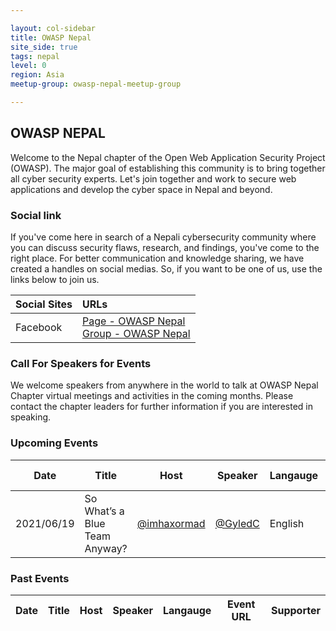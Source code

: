```yaml
---

layout: col-sidebar
title: OWASP Nepal
site_side: true
tags: nepal
level: 0
region: Asia
meetup-group: owasp-nepal-meetup-group

---
```


## OWASP NEPAL

Welcome to the Nepal chapter of the Open Web Application Security Project (OWASP). The major goal of establishing this community is to bring together all cyber security experts. Let's join together and work to secure web applications and develop the cyber space in Nepal and beyond.

### Social link

If you've come here in search of a Nepali cybersecurity community where you can discuss security flaws, research, and findings, you've come to the right place. For better communication and knowledge sharing, we have created a handles on social medias. So, if you want to be one of us, use the links below to join us.

| Social Sites | URLs |
|:--------------|:------|
| Facebook     | [Page - OWASP Nepal](https://www.facebook.com/OWASPNepal) <br/> [Group - OWASP Nepal](https://www.facebook.com/groups/owasp.nepal) |

### Call For Speakers for Events

We welcome speakers from anywhere in the world to talk at OWASP Nepal Chapter virtual meetings and activities in the coming months. Please contact the chapter leaders for further information if you are interested in speaking.

### Upcoming Events

| Date | Title | Host | Speaker | Langauge | Event URL | Supporter |
|------|-------|------|---------|----------|-----------|-----------|
| 2021/06/19 | So What’s a Blue Team Anyway? | [@imhaxormad](https://twitter.com/imhaxormad) | [@GyledC](https://twitter.com/GyledC) | English | Soon... | [Pentester Nepal](https://facebook.com/groups/pentesternepal) |

### Past Events

| Date | Title | Host | Speaker | Langauge | Event URL | Supporter |
|------|-------|------|---------|----------|-----------|-----------|

